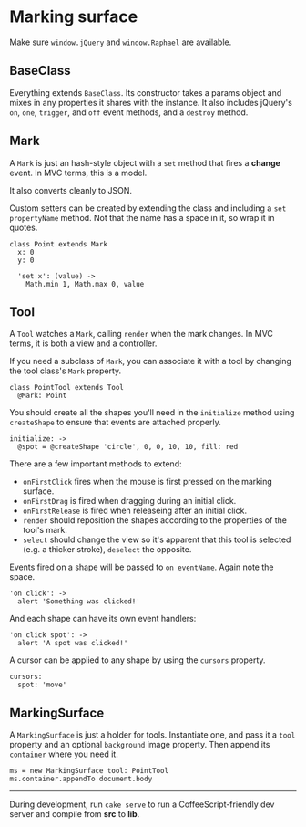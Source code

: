Marking surface
===============

Make sure `window.jQuery` and `window.Raphael` are available.

BaseClass
---------

Everything extends `BaseClass`. Its constructor takes a params object and mixes in any properties it shares with the instance. It also includes jQuery's `on`, `one`, `trigger`, and `off` event methods, and a `destroy` method.

Mark
------

A `Mark` is just an hash-style object with a `set` method that fires a **change** event. In MVC terms, this is a model.

It also converts cleanly to JSON.

Custom setters can be created by extending the class and including a `set propertyName` method. Not that the name has a space in it, so wrap it in quotes.

```
class Point extends Mark
  x: 0
  y: 0

  'set x': (value) ->
    Math.min 1, Math.max 0, value
```

Tool
----

A `Tool` watches a `Mark`, calling `render` when the mark changes. In MVC terms, it is both a view and a controller.

If you need a subclass of `Mark`, you can associate it with a tool by changing the tool class's `Mark` property.

```
class PointTool extends Tool
  @Mark: Point
```

You should create all the shapes you'll need in the `initialize` method using `createShape` to ensure that events are attached properly.

```
initialize: ->
  @spot = @createShape 'circle', 0, 0, 10, 10, fill: red
```

There are a few important methods to extend:

* `onFirstClick` fires when the mouse is first pressed on the marking surface.
* `onFirstDrag` is fired when dragging during an initial click.
* `onFirstRelease` is fired when releaseing after an initial click.
* `render` should reposition the shapes according to the properties of the tool's mark.
* `select` should change the view so it's apparent that this tool is selected (e.g. a thicker stroke), `deselect` the opposite.

Events fired on a shape will be passed to `on eventName`. Again note the space.

```
'on click': ->
  alert 'Something was clicked!'
```

And each shape can have its own event handlers:

```
'on click spot': ->
  alert 'A spot was clicked!'
```

A cursor can be applied to any shape by using the `cursors` property.

```
cursors:
  spot: 'move'
```

MarkingSurface
--------------

A `MarkingSurface` is just a holder for tools. Instantiate one, and pass it a `tool` property and an optional `background` image property. Then append its `container` where you need it.

```
ms = new MarkingSurface tool: PointTool
ms.container.appendTo document.body
```

* * *

During development, run `cake serve` to run a CoffeeScript-friendly dev server and compile from **src** to **lib**.
